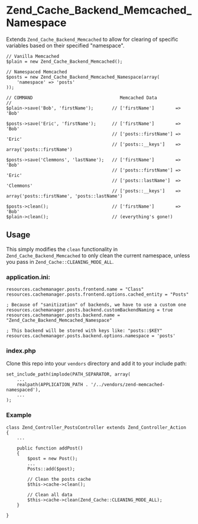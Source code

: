 # Zend_Cache_Backend_Memcached_Namespace

Extends `Zend_Cache_Backend_Memcached` to allow for clearing of specific variables based
on their specified "namespace".

    // Vanilla Memcached
    $plain = new Zend_Cache_Backend_Memcached();
    
    // Namespaced Memcached
    $posts = new Zend_Cache_Backend_Memcached_Namespace(array(
        'namespace' => 'posts'
    ));
    
    // COMMAND                                 Memcached Data
    //
    $plain->save('Bob', 'firstName');       // ['firstName']        => 'Bob'
    
    $posts->save('Eric', 'firstName');      // ['firstName']        => 'Bob'
                                            // ['posts::firstName'] => 'Eric'
                                            // ['posts::__keys']    => array('posts::firstName')
    
    $posts->save('Clemmons', 'lastName');   // ['firstName']        => 'Bob'
                                            // ['posts::firstName'] => 'Eric'
                                            // ['posts::lastName']  => 'Clemmons'
                                            // ['posts::__keys']    => array('posts::firstName', 'posts::lastName')
    
    $posts->clean();                        // ['firstName']        => 'Bob'
    $plain->clean();                        // (everything's gone!)

## Usage

This simply modifies the `clean` functionality in `Zend_Cache_Backend_Memcached`
to only clean the current namespace, unless you pass in `Zend_Cache::CLEANING_MODE_ALL`.

### application.ini:

    resources.cachemanager.posts.frontend.name = "Class"
    resources.cachemanager.posts.frontend.options.cached_entity = "Posts"
    
    ; Because of "sanitization" of backends, we have to use a custom one
    resources.cachemanager.posts.backend.customBackendNaming = true
    resources.cachemanager.posts.backend.name = "Zend_Cache_Backend_Memcached_Namespace"
    
    ; This backend will be stored with keys like: "posts::$KEY"
    resources.cachemanager.posts.backend.options.namespace = 'posts'

### index.php

Clone this repo into your `vendors` directory and add it to your include path:

    set_include_path(implode(PATH_SEPARATOR, array(
        ...
        realpath(APPLICATION_PATH . '/../vendors/zend-memcached-namespaced'),
        ...
    );

### Example

    class Zend_Controller_PostsController extends Zend_Controller_Action
    {
        ...
        
        public function addPost()
        {
            $post = new Post();
            ...
            Posts::add($post);
            
            // Clean the posts cache
            $this->cache->clean();
            
            // Clean all data
            $this->cache->clean(Zend_Cache::CLEANING_MODE_ALL);
        }
        
    }

